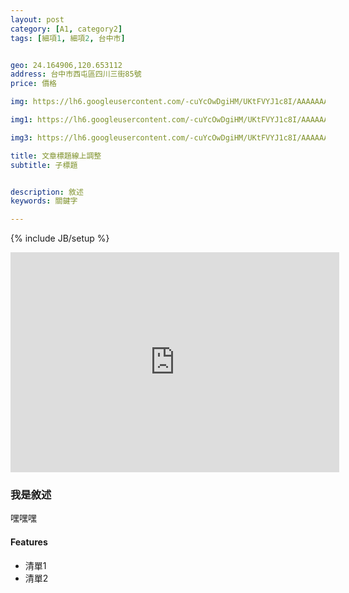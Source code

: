 ```yaml
---
layout: post
category: [A1, category2]
tags: [細項1, 細項2, 台中市]


geo: 24.164906,120.653112
address: 台中市西屯區四川三街85號
price: 價格

img: https://lh6.googleusercontent.com/-cuYcOwDgiHM/UKtFVYJ1c8I/AAAAAAAALVw/-ZetXgwGDpA/s912/orange3.jpg

img1: https://lh6.googleusercontent.com/-cuYcOwDgiHM/UKtFVYJ1c8I/AAAAAAAALVw/-ZetXgwGDpA/s912/orange3.jpg

img3: https://lh6.googleusercontent.com/-cuYcOwDgiHM/UKtFVYJ1c8I/AAAAAAAALVw/-ZetXgwGDpA/s912/orange3.jpg

title: 文章標題線上調整
subtitle: 子標題


description: 敘述
keywords: 關鍵字

---
```

{% include JB/setup %}



<iframe width="526" height="352" frameborder="0" src="http://files.slidemypics.com/app/js/iframe.html?bg_color=1f1f1f&amp;hash=0379d2806253627616f18543a1054903&amp;r=0.36253471905365586">
</iframe>

### 我是敘述

嘿嘿嘿


#### Features

* 清單1
* 清單2


    

    
